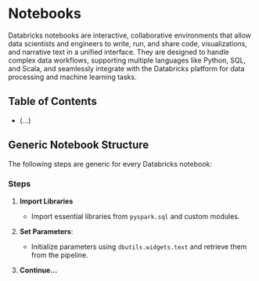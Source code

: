 # Notebooks

Databricks notebooks are interactive, collaborative environments that allow data scientists and engineers to write, run, and share code, visualizations, and narrative text in a unified interface. They are designed to handle complex data workflows, supporting multiple languages like Python, SQL, and Scala, and seamlessly integrate with the Databricks platform for data processing and machine learning tasks.

## Table of Contents

- (...)

## Generic Notebook Structure

The following steps are generic for every Databricks notebook:

### Steps

1. **Import Libraries**

   - Import essential libraries from `pyspark.sql` and custom modules.

2. **Set Parameters**:

   - Initialize parameters using `dbutils.widgets.text` and retrieve them from the pipeline.

3. **Continue...**
